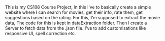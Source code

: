 This is my CS108 Course Project, In this I've to basically create a simple website where I can search for movies, get their info, rate them, get suggestions based on the rating. For this, I'm supposed to extract the movie data, The code for this is
kept in dataExtraction folder. Then I create a Server to fetch data from the .json file. I've to add customisations like responsive UI, spell correction etc.
